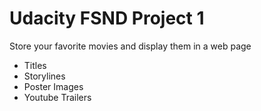 # Udacity FSND Project 1

Store your favorite movies and display them in a web page

 * Titles
 * Storylines
 * Poster Images
 * Youtube Trailers